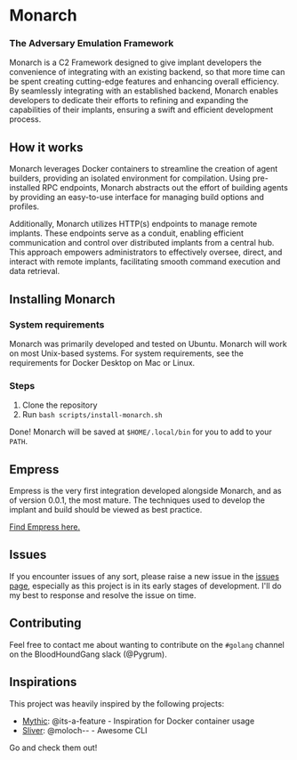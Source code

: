 # Monarch
### The Adversary Emulation Framework

Monarch is a C2 Framework designed to give implant developers the convenience of integrating with an existing 
backend, so that more time can be spent creating cutting-edge features and enhancing overall efficiency. 
By seamlessly integrating with an established backend, Monarch enables developers to dedicate their efforts to 
refining and expanding the capabilities of their implants, ensuring a swift and efficient development process.

## How it works

Monarch leverages Docker containers to streamline the creation of agent builders, providing an isolated
environment for compilation. Using pre-installed RPC endpoints, Monarch abstracts out the effort of
building agents by providing an easy-to-use interface for managing build options and profiles.

Additionally, Monarch utilizes HTTP(s) endpoints to manage remote implants. 
These endpoints serve as a conduit, enabling efficient communication and control over distributed implants 
from a central hub. This approach empowers administrators to effectively oversee, direct, and interact with 
remote implants, facilitating smooth command execution and data retrieval.

## Installing Monarch
### System requirements
Monarch was primarily developed and tested on Ubuntu. Monarch will work on most Unix-based systems. 
For system requirements, see the requirements for Docker Desktop on Mac or Linux.

### Steps

1. Clone the repository
2. Run `bash scripts/install-monarch.sh`

Done! Monarch will be saved at `$HOME/.local/bin` for you to add to your `PATH`.

## Empress
Empress is the very first integration developed alongside Monarch, and as of version 0.0.1, the most mature.
The techniques used to develop the implant and build should be viewed as best practice.

[Find Empress here.](https://github.com/pygrum/Empress)


## Issues
If you encounter issues of any sort, please raise a new issue in the 
[issues page](https://github.com/pygrum/monarch/issues), especially as this project is in its early stages of development.
I'll do my best to response and resolve the issue on time.

## Contributing
Feel free to contact me about wanting to contribute on the `#golang` channel on the BloodHoundGang slack (@Pygrum).

## Inspirations

This project was heavily inspired by the following projects:
- [Mythic](https://github.com/its-a-feature/Mythic): @its-a-feature - Inspiration for Docker container usage
- [Sliver](https://github.com/BishopFox/sliver): @moloch-- - Awesome CLI

Go and check them out!